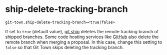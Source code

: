 # ship-delete-tracking-branch

```
git-town.ship-delete-tracking-branch=<true|false>
```

If set to `true` (default value), [git ship](../commands/ship.md) deletes the
remote tracking branch of shipped branches. Some code hosting services like
[GitHub](https://docs.github.com/en/repositories/configuring-branches-and-merges-in-your-repository/configuring-pull-request-merges/managing-the-automatic-deletion-of-branches)
also delete the remote branch when merging a proposal. In this case, change this
setting to `false` so that Git Town skips deleting the tracking branch.
